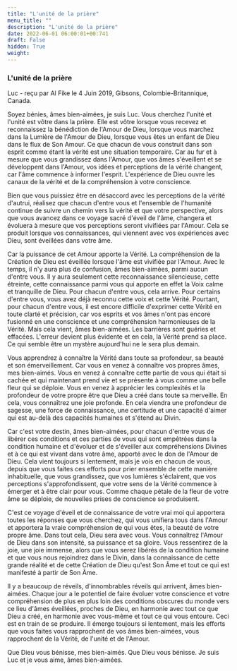 ```yaml
---
title: "L'unité de la prière"
menu_title: ""
description: "L'unité de la prière"
date: 2022-06-01 06:00:01+00:741
draft: False
hidden: True
weight:
---
```

### L'unité de la prière

Luc - reçu par Al Fike le 4 Juin 2019, Gibsons, Colombie-Britannique, Canada.

Soyez bénies, âmes bien-aimées, je suis Luc. Vous cherchez l'unité et l'unité est vôtre dans la prière. Elle est vôtre lorsque vous recevez et reconnaissez la bénédiction de l'Amour de Dieu, lorsque vous marchez dans la Lumière de l'Amour de Dieu, lorsque vous êtes un enfant de Dieu dans le flux de Son Amour. Ce que chacun de vous construit dans son esprit comme étant la vérité est une situation temporaire. Car au fur et à mesure que vous grandissez dans l'Amour, que vos âmes s'éveillent et se développent dans l'Amour, vos idées et perceptions de la vérité changent, car l'âme commence à informer l'esprit. L'expérience de Dieu ouvre les canaux de la vérité et de la compréhension à votre conscience.

Bien que vous puissiez être en désaccord avec les perceptions de la vérité d'autrui, réalisez que chacun d'entre vous et l'ensemble de l'humanité continue de suivre un chemin vers la vérité et que votre perspective, alors que vous avancez dans ce voyage sacré d'éveil de l'âme, changera et évoluera à mesure que vos perceptions seront vivifiées par l'Amour. Cela se produit lorsque vos connaissances, qui viennent avec vos expériences avec Dieu, sont éveillées dans votre âme.

Car la puissance de cet Amour apporte la Vérité. La compréhension de la Création de Dieu est éveillée lorsque l'âme est vivifiée par l'Amour. Avec le temps, il n'y aura plus de confusion, âmes bien-aimées, parmi aucun d'entre vous. Il y aura seulement cette reconnaissance silencieuse, cette étreinte, cette connaissance parmi vous qui apporte en effet la Voix calme et tranquille de Dieu. Pour chacun d'entre vous, cela arrive. Pour certains d'entre vous, vous avez déjà reconnu cette voix et cette Vérité. Pourtant, pour chacun d'entre vous, il est encore difficile d'exprimer cette Vérité en toute clarté et précision, car vos esprits et vos âmes n'ont pas encore fusionné en une conscience et une compréhension harmonieuses de la Vérité. Mais cela vient, âmes bien-aimées. Les barrières sont guéries et effacées. L'erreur devient plus évidente et en cela, la Vérité prend sa place. Ce qui semble être un mystère aujourd'hui ne le sera plus demain.

Vous apprendrez à connaître la Vérité dans toute sa profondeur, sa beauté et son émerveillement. Car vous en venez à connaître vos propres âmes, mes bien-aimés. Vous en venez à connaître cette partie de vous qui était si cachée et qui maintenant prend vie et se présente à vous comme une belle fleur qui se déploie. Vous en venez à apprécier les complexités et la profondeur de votre propre être que Dieu a créé dans toute sa merveille. En cela, vous connaîtrez une joie profonde. En cela viendra une profondeur de sagesse, une force de connaissance, une certitude et une capacité d'aimer qui est au-delà des capacités humaines et s'étend au Divin.

Car c'est votre destin, âmes bien-aimées, pour chacun d'entre vous de libérer ces conditions et ces parties de vous qui sont empêtrées dans la condition humaine et d'évoluer et de s'éveiller aux compréhensions Divines et à ce qui est vivant dans votre âme, apporté avec le don de l'Amour de Dieu. Cela vient toujours si lentement, mais je vois en chacun de vous, depuis que vous faites ces efforts pour prier ensemble de cette manière inhabituelle, que vous grandissez, que vos lumières s'éclairent, que vos perceptions s'approfondissent, que votre sens de la Vérité commence à émerger et à être clair pour vous. Comme chaque pétale de la fleur de votre âme se déploie, de nouvelles prises de conscience se produisent.

C'est ce voyage d'éveil et de connaissance de votre vrai moi qui apportera toutes les réponses que vous cherchez, qui vous unifiera tous dans l'Amour et apportera la vraie compréhension de qui vous êtes, la beauté de votre propre âme. Dans tout cela, Dieu sera avec vous. Vous connaîtrez l'Amour de Dieu dans son intensité, sa puissance et sa gloire. Vous ressentirez de la joie, une joie immense, alors que vous serez libérés de la condition humaine et que vous nous rejoindrez dans le Divin, dans la connaissance de cette grande réalité et de cette Création de Dieu qu'est Son Âme et tout ce qui est manifesté à partir de Son Âme.

Il y a beaucoup de réveils, d'innombrables réveils qui arrivent, âmes bien-aimées. Chaque jour a le potentiel de faire évoluer votre conscience et votre compréhension de plus en plus loin des conditions obscures du monde vers ce lieu d'âmes éveillées, proches de Dieu, en harmonie avec tout ce que Dieu a créé, en harmonie avec vous-même et tout ce qui vous entoure. Ceci est en train de se produire. Il émerge toujours si lentement, mais les efforts que vous faites vous rapprochent de vos âmes bien-aimées, vous rapprochent de la Vérité, de l'unité et de l'Amour.

Que Dieu vous bénisse, mes bien-aimés. Que Dieu vous bénisse. Je suis Luc et je vous aime, âmes bien-aimées.
